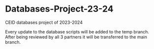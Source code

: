 # Databases-Project-23-24
CEID databases project of 2023-2024

Every update to the database scripts will be added to the temp branch. After being reviewed by all 3 partners it will be transferred to the main branch.
